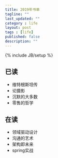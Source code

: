 ```yaml
---
title: 2019年书单
tagline: ""
last_updated: ""
category : life
layout: post
tags : [life]
published: false
description: ""
---
```

{% include JB/setup %}

## 已读
* 维特根斯坦传
* 论摄影
* 沉默的大多数
* 零售的哲学

## 在读
* 领域驱动设计
* 沟通的艺术
* 架构即未来
* spring实战
